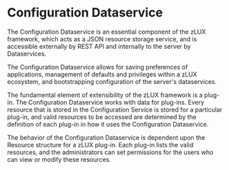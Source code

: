 # Configuration Dataservice

The Configuration Dataservice is an essential component of the zLUX framework, which acts as a JSON resource storage service, and is accessible externally by REST API and internally to the server by Dataservices.

The Configuration Dataservice allows for saving preferences of applications, management of defaults and privileges within a zLUX ecosystem, and bootstrapping configuration of the server's dataservices.

The fundamental element of extensibility of the zLUX framework is a plug-in. The Configuration Dataservice works with data for plug-ins. Every resource that is stored in the Configuration Service is stored for a particular plug-in, and valid resources to be accessed are determined by the definition of each plug-in in how it uses the Configuration Dataservice.

The behavior of the Configuration Dataservice is dependent upon the Resource structure for a zLUX plug-in. Each plug-in lists the valid resources, and the administrators can set permissions for the users who can view or modify these resources.

